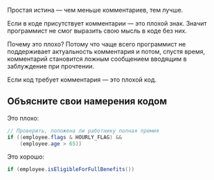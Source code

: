 Простая истина — чем меньше комментариев, тем лучше.

Если в коде присутствует комментарии — это плохой знак. Значит программист не смог выразить свою мысль в коде без них.

Почему это плохо? Потому что чаще всего программист не поддерживает актуальность комментария и потом, спустя время, комментарий становится ложным сообщением вводящим в заблуждение при прочтении.

Если код требует комментария — это плохой код.

## Объясните свои намерения кодом

Это плохо:

```java
// Проверить, положена ли работнику полная премия
if ((employee.flags & HOURLY_FLAG) &&
    (employee.age > 65))
```

Это хорошо:

```java
if (employee.isEligibleForFullBenefits())
```